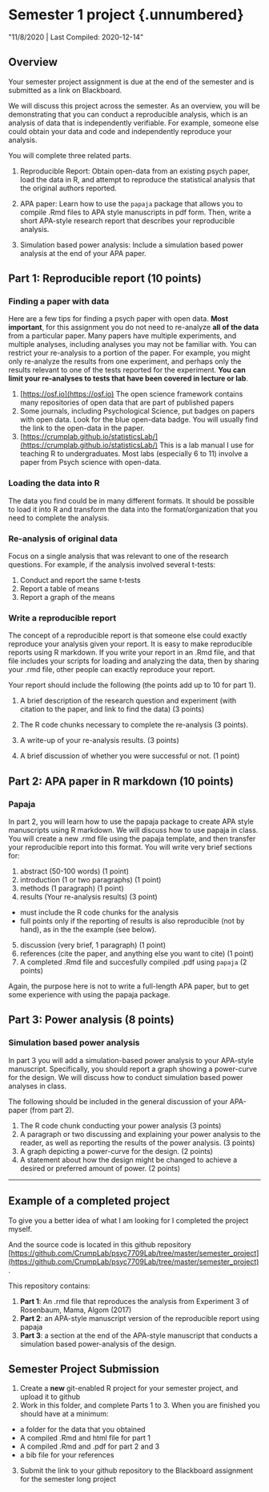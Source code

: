 # Semester 1 project {.unnumbered}

"11/8/2020 | Last Compiled: 2020-12-14"




## Overview

Your semester project assignment is due at the end of the semester and is submitted as a link on Blackboard.

We will discuss this project across the semester. As an overview, you will be demonstrating that you can conduct a reproducible analysis, which is an analysis of data that is independently verifiable. For example, someone else could obtain your data and code and independently reproduce your analysis. 

You will complete three related parts.

1. Reproducible Report: Obtain open-data from an existing psych paper, load the data in R, and attempt to reproduce the statistical analysis that the original authors reported.

2. APA paper: Learn how to use the `papaja` package that allows you to compile .Rmd files to APA style manuscripts in pdf form. Then, write a short APA-style research report that describes your reproducible analysis.

3. Simulation based power analysis: Include a simulation based power analysis at the end of your APA paper.

## Part 1: Reproducible report (10 points)

### Finding a paper with data

Here are a few tips for finding a psych paper with open data. **Most important**, for this assignment you do not need to re-analyze **all of the data** from a particular paper. Many papers have multiple experiments, and multiple analyses, including analyses you may not be familiar with. You can restrict your re-analysis to a portion of the paper. For example, you might only re-analyze the results from one experiment, and perhaps only the results relevant to one of the tests reported for the experiment. **You can limit your re-analyses to tests that have been covered in lecture or lab**. 

1. [https://osf.io](https://osf.io) The open science framework contains many repositories of open data that are part of published papers
2. Some journals, including Psychological Science, put badges on papers with open data. Look for the blue open-data badge. You will usually find the link to the open-data in the paper.
3. [https://crumplab.github.io/statisticsLab/](https://crumplab.github.io/statisticsLab/) This is a lab manual I use for teaching R to undergraduates. Most labs (especially 6 to 11) involve a paper from Psych science with open-data.

### Loading the data into R

The data you find could be in many different formats. It should be possible to load it into R and transform the data into the format/organization that you need to complete the analysis.

### Re-analysis of original data

Focus on a single analysis that was relevant to one of the research questions. For example, if the analysis involved several t-tests:

1. Conduct and report the same t-tests
2. Report a table of means
3. Report a graph of the means


### Write a reproducible report

The concept of a reproducible report is that someone else could exactly reproduce your analysis given your report. It is easy to make reproducible reports using R markdown. If you write your report in an .Rmd file, and that file includes your scripts for loading and analyzing the data, then by sharing your .rmd file, other people can exactly reproduce your report.

Your report should include the following (the points add up to 10 for part 1).

1. A brief description of the research question and experiment (with citation to the paper, and link to find the data) (3 points)

2. The R code chunks necessary to complete the re-analysis (3 points).

3. A write-up of your re-analysis results. (3 points)

4. A brief discussion of whether you were successful or not. (1 point)

## Part 2: APA paper in R markdown (10 points)

### Papaja

In part 2, you will learn how to use the papaja package to create APA style manuscripts using R markdown. We will discuss how to use papaja in class. You will create a new .rmd file using the papaja template, and then transfer your reproducible report into this format. You will write very brief sections for:

1. abstract (50-100 words) (1 point)
2. introduction (1 or two paragraphs) (1 point)
3. methods (1 paragraph)  (1 point)
4. results (Your re-analysis results)  (3 point)
  - must include the R code chunks for the analysis
  - full points only if the reporting of results is also reproducible (not by hand), as in the the example (see below).
5. discussion (very brief, 1 paragraph)  (1 point)
6. references (cite the paper, and anything else you want to cite)  (1 point)
7. A completed .Rmd file and succesfully compiled .pdf using `papaja` (2 points)

Again, the purpose here is not to write a full-length APA paper, but to get some experience with using the papaja package.

## Part 3: Power analysis (8 points)

### Simulation based power analysis

In part 3 you will add a simulation-based power analysis to your APA-style manuscript. Specifically, you should report a graph showing a power-curve for the design. We will discuss how to conduct simulation based power analyses in class.

The following should be included in the general discussion of your APA-paper (from part 2).

1. The R code chunk conducting your power analysis (3 points)
2. A paragraph or two discussing and explaining your power analysis to the reader, as well as reporting the results of the power analysis. (3 points)
3. A graph depicting a power-curve for the design. (2 points)
4. A statement about how the design might be changed to achieve a desired or preferred amount of power. (2 points)


---

## Example of a completed project

To give you a better idea of what I am looking for I completed the project myself. 

And the source code is located in this github repository [https://github.com/CrumpLab/psyc7709Lab/tree/master/semester_project](https://github.com/CrumpLab/psyc7709Lab/tree/master/semester_project).

This repository contains:

1. **Part 1**: An .rmd file that reproduces the analysis from Experiment 3 of Rosenbaum, Mama, Algom (2017)
2. **Part 2**: an APA-style manuscript version of the reproducible report using papaja
3. **Part 3**: a section at the end of the APA-style manuscript that conducts a simulation based power-analysis of the design.

## Semester Project Submission

1. Create a **new** git-enabled R project for your semester project, and upload it to github
2. Work in this folder, and complete Parts 1 to 3. When you are finished you should have at a minimum:
  - a folder for the data that you obtained
  - A compiled .Rmd and html file for part 1
  - A compiled .Rmd and .pdf for part 2 and 3
  - a bib file for your references
3. Submit the link to your github repository to the Blackboard assignment for the semester long project
